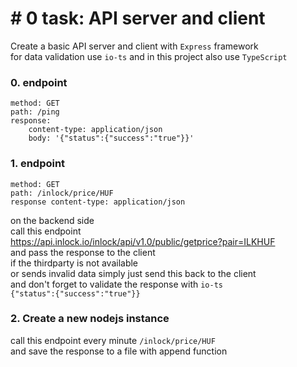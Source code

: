 # # 0 task: API server and client

Create a basic API server and client with `Express` framework \
for data validation use `io-ts` and in this project also use `TypeScript`

### 0. endpoint
```
method: GET
path: /ping
response:
    content-type: application/json
    body: '{"status":{"success":"true"}}'
```

### 1. endpoint
```
method: GET
path: /inlock/price/HUF
response content-type: application/json
```
on the backend side \
call this endpoint \
https://api.inlock.io/inlock/api/v1.0/public/getprice?pair=ILKHUF \
and pass the response to the client \
if the thirdparty is not available \
or sends invalid data simply just send this back to the client \
and don't forget to validate the response with `io-ts` \
`{"status":{"success":"true"}}`

### 2. Create a new nodejs instance

call this endpoint every minute `/inlock/price/HUF` \
and save the response to a file with append function
